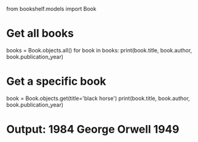 from bookshelf.models import Book


# Get all books
books = Book.objects.all()
for book in books:
    print(book.title, book.author, book.publication_year)


# Get a specific book
book = Book.objects.get(title='black horse')
print(book.title, book.author, book.publication_year)

# Output: 1984 George Orwell 1949